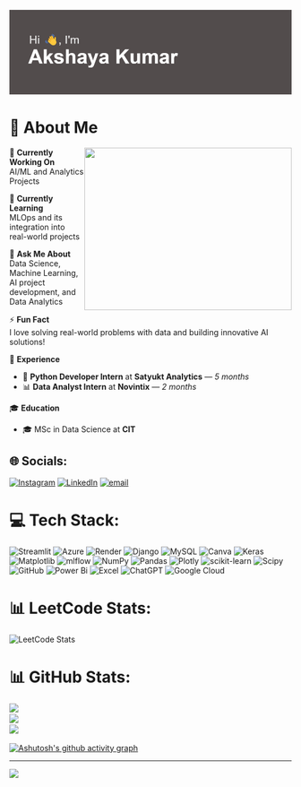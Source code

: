 ![Header1](./header1.png)

# 💫 About Me

<img align="right" width="370" height="290" src="https://i.pinimg.com/originals/47/f0/34/47f0342cec72b800463bf003eac1257e.gif">

🔭 **Currently Working On**  
AI/ML and Analytics Projects  

🌱 **Currently Learning**  
MLOps and its integration into real-world projects  

💬 **Ask Me About**  
Data Science, Machine Learning, AI project development, and Data Analytics  

⚡ **Fun Fact**  
I love solving real-world problems with data and building innovative AI solutions!  

💼 **Experience**  
- 🐍 **Python Developer Intern** at **Satyukt Analytics** — *5 months*  
- 📊 **Data Analyst Intern** at **Novintix** — *2 months*  

🎓 **Education**  
- 🎓 MSc in Data Science at **CIT**



## 🌐 Socials:
[![Instagram](https://img.shields.io/badge/Instagram-%23E4405F.svg?logo=Instagram&logoColor=white)](https://instagram.com/_akshaykumar._ak) [![LinkedIn](https://img.shields.io/badge/LinkedIn-%230077B5.svg?logo=linkedin&logoColor=white)](https://www.linkedin.com/in/akshay-kumar-b7a619225/) [![email](https://img.shields.io/badge/Email-D14836?logo=gmail&logoColor=white)](mailto:akshaykumar.smk7@gmail.com) 

# 💻 Tech Stack:
![Streamlit](https://img.shields.io/badge/Streamlit-%23FE4B4B.svg?style=flat&logo=streamlit&logoColor=white) ![Azure](https://img.shields.io/badge/azure-%230072C6.svg?style=flat&logo=microsoftazure&logoColor=white) ![Render](https://img.shields.io/badge/Render-%46E3B7.svg?style=flat&logo=render&logoColor=white) ![Django](https://img.shields.io/badge/django-%23092E20.svg?style=flat&logo=django&logoColor=white) ![MySQL](https://img.shields.io/badge/mysql-4479A1.svg?style=flat&logo=mysql&logoColor=white) ![Canva](https://img.shields.io/badge/Canva-%2300C4CC.svg?style=flat&logo=Canva&logoColor=white) ![Keras](https://img.shields.io/badge/Keras-%23D00000.svg?style=flat&logo=Keras&logoColor=white) ![Matplotlib](https://img.shields.io/badge/Matplotlib-%23ffffff.svg?style=flat&logo=Matplotlib&logoColor=black) ![mlflow](https://img.shields.io/badge/mlflow-%23d9ead3.svg?style=flat&logo=numpy&logoColor=blue) ![NumPy](https://img.shields.io/badge/numpy-%23013243.svg?style=flat&logo=numpy&logoColor=white) ![Pandas](https://img.shields.io/badge/pandas-%23150458.svg?style=flat&logo=pandas&logoColor=white) ![Plotly](https://img.shields.io/badge/Plotly-%233F4F75.svg?style=flat&logo=plotly&logoColor=white) ![scikit-learn](https://img.shields.io/badge/scikit--learn-%23F7931E.svg?style=flat&logo=scikit-learn&logoColor=white) ![Scipy](https://img.shields.io/badge/SciPy-%230C55A5.svg?style=flat&logo=scipy&logoColor=%white) ![GitHub](https://img.shields.io/badge/github-%23121011.svg?style=flat&logo=github&logoColor=white) ![Power Bi](https://img.shields.io/badge/power_bi-F2C811?style=flat&logo=powerbi&logoColor=black)
![Excel](https://img.shields.io/badge/Excel-%25234285F4.svg?style=for-the-badge&logo=excel&logoColor=white)
![ChatGPT](https://img.shields.io/badge/ChatGPT-74aa9c?style=for-the-badge&logo=openai&logoColor=white)
![Google Cloud](https://img.shields.io/badge/GoogleCloud-%234285F4.svg?style=for-the-badge&logo=google-cloud&logoColor=white)


# 📊 LeetCode Stats:
![LeetCode Stats](https://leetcard.jacoblin.cool/akshay00617737?theme=dark&font=Noto%20Sans%20Duployan&ext=heatmap)

# 📊 GitHub Stats:
<!-- ![](https://github-readme-stats.vercel.app/api?username=Akshaysmk07&theme=shadow_green&hide_border=false&include_all_commits=false&count_private=false)<br/>
![](https://nirzak-streak-stats.vercel.app/?user=Akshaysmk07&theme=shadow_green&hide_border=false)<br/>
![](https://github-readme-stats.vercel.app/api/top-langs/?username=Akshaysmk07&theme=shadow_green&hide_border=false&include_all_commits=false&count_private=false&layout=compact) -->

![](https://github-readme-stats.vercel.app/api?username=Akshaysmk07&theme=blue-green&hide_border=false&include_all_commits=true&count_private=true)<br/>
![](https://nirzak-streak-stats.vercel.app/?user=Akshaysmk07&theme=blue-green&hide_border=false)<br/>
![](https://github-readme-stats.vercel.app/api/top-langs/?username=Akshaysmk07&theme=blue-green&hide_border=false&include_all_commits=true&count_private=true&layout=compact)

[![Ashutosh's github activity graph](https://github-readme-activity-graph.vercel.app/graph?username=Akshaysmk07&bg_color=0d0d0d&color=ffffff&line=48920c&point=ffffff&area=true&hide_border=true)](https://github.com/ashutosh00710/github-readme-activity-graph)

---
[![](https://visitcount.itsvg.in/api?id=Akshaysmk07&icon=0&color=0)](https://visitcount.itsvg.in)



<!-- Proudly created with GPRM ( https://gprm.itsvg.in ) -->